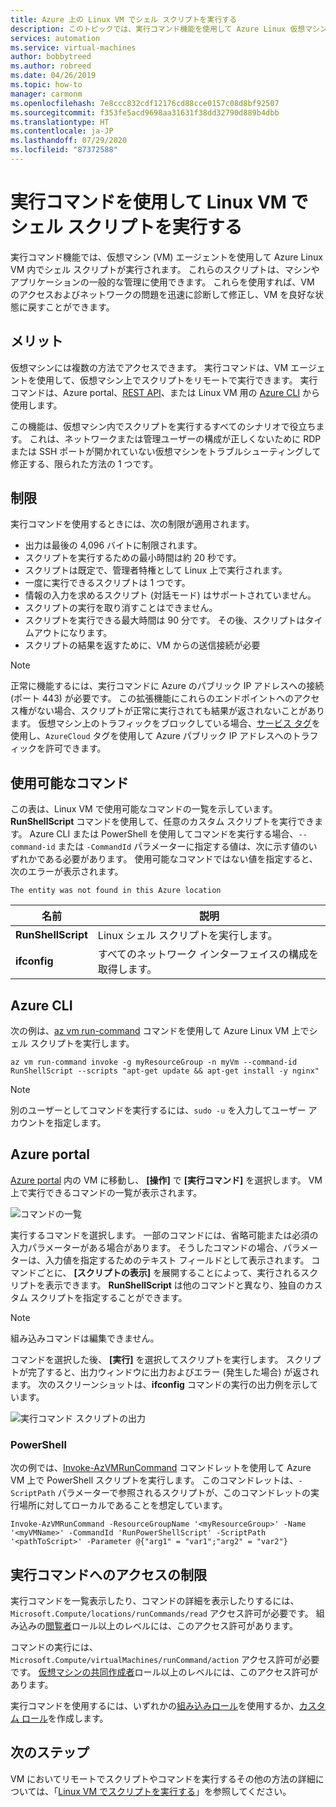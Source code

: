 ```yaml
---
title: Azure 上の Linux VM でシェル スクリプトを実行する
description: このトピックでは、実行コマンド機能を使用して Azure Linux 仮想マシン内でスクリプトを実行する方法について説明します
services: automation
ms.service: virtual-machines
author: bobbytreed
ms.author: robreed
ms.date: 04/26/2019
ms.topic: how-to
manager: carmonm
ms.openlocfilehash: 7e8ccc832cdf12176cd88cce0157c08d8bf92507
ms.sourcegitcommit: f353fe5acd9698aa31631f38dd32790d889b4dbb
ms.translationtype: HT
ms.contentlocale: ja-JP
ms.lasthandoff: 07/29/2020
ms.locfileid: "87372588"
---
```

# <a name="run-shell-scripts-in-your-linux-vm-by-using-run-command"></a>実行コマンドを使用して Linux VM でシェル スクリプトを実行する

実行コマンド機能では、仮想マシン (VM) エージェントを使用して Azure Linux VM 内でシェル スクリプトが実行されます。 これらのスクリプトは、マシンやアプリケーションの一般的な管理に使用できます。 これらを使用すれば、VM のアクセスおよびネットワークの問題を迅速に診断して修正し、VM を良好な状態に戻すことができます。

## <a name="benefits"></a>メリット

仮想マシンには複数の方法でアクセスできます。 実行コマンドは、VM エージェントを使用して、仮想マシン上でスクリプトをリモートで実行できます。 実行コマンドは、Azure portal、[REST API](/rest/api/compute/virtual%20machines%20run%20commands/runcommand)、または Linux VM 用の [Azure CLI](/cli/azure/vm/run-command?view=azure-cli-latest#az-vm-run-command-invoke) から使用します。

この機能は、仮想マシン内でスクリプトを実行するすべてのシナリオで役立ちます。 これは、ネットワークまたは管理ユーザーの構成が正しくないために RDP または SSH ポートが開かれていない仮想マシンをトラブルシューティングして修正する、限られた方法の 1 つです。

## <a name="restrictions"></a>制限

実行コマンドを使用するときには、次の制限が適用されます。

* 出力は最後の 4,096 バイトに制限されます。
* スクリプトを実行するための最小時間は約 20 秒です。
* スクリプトは既定で、管理者特権として Linux 上で実行されます。
* 一度に実行できるスクリプトは 1 つです。
* 情報の入力を求めるスクリプト (対話モード) はサポートされていません。
* スクリプトの実行を取り消すことはできません。
* スクリプトを実行できる最大時間は 90 分です。 その後、スクリプトはタイムアウトになります。
* スクリプトの結果を返すために、VM からの送信接続が必要

> [!NOTE]
> 正常に機能するには、実行コマンドに Azure のパブリック IP アドレスへの接続 (ポート 443) が必要です。 この拡張機能にこれらのエンドポイントへのアクセス権がない場合、スクリプトが正常に実行されても結果が返されないことがあります。 仮想マシン上のトラフィックをブロックしている場合、[サービス タグ](../../virtual-network/security-overview.md#service-tags)を使用し、`AzureCloud` タグを使用して Azure パブリック IP アドレスへのトラフィックを許可できます。

## <a name="available-commands"></a>使用可能なコマンド

この表は、Linux VM で使用可能なコマンドの一覧を示しています。 **RunShellScript** コマンドを使用して、任意のカスタム スクリプトを実行できます。 Azure CLI または PowerShell を使用してコマンドを実行する場合、`--command-id` または `-CommandId` パラメーターに指定する値は、次に示す値のいずれかである必要があります。 使用可能なコマンドではない値を指定すると、次のエラーが表示されます。

```error
The entity was not found in this Azure location
```

|**名前**|**説明**|
|---|---|
|**RunShellScript**|Linux シェル スクリプトを実行します。|
|**ifconfig**| すべてのネットワーク インターフェイスの構成を取得します。|

## <a name="azure-cli"></a>Azure CLI

次の例は、[az vm run-command](/cli/azure/vm/run-command?view=azure-cli-latest#az-vm-run-command-invoke) コマンドを使用して Azure Linux VM 上でシェル スクリプトを実行します。

```azurecli-interactive
az vm run-command invoke -g myResourceGroup -n myVm --command-id RunShellScript --scripts "apt-get update && apt-get install -y nginx"
```

> [!NOTE]
> 別のユーザーとしてコマンドを実行するには、`sudo -u` を入力してユーザー アカウントを指定します。

## <a name="azure-portal"></a>Azure portal

[Azure portal](https://portal.azure.com) 内の VM に移動し、 **[操作]** で **[実行コマンド]** を選択します。 VM 上で実行できるコマンドの一覧が表示されます。

![コマンドの一覧](./media/run-command/run-command-list.png)

実行するコマンドを選択します。 一部のコマンドには、省略可能または必須の入力パラメーターがある場合があります。 そうしたコマンドの場合、パラメーターは、入力値を指定するためのテキスト フィールドとして表示されます。 コマンドごとに、 **[スクリプトの表示]** を展開することによって、実行されるスクリプトを表示できます。 **RunShellScript** は他のコマンドと異なり、独自のカスタム スクリプトを指定することができます。

> [!NOTE]
> 組み込みコマンドは編集できません。

コマンドを選択した後、 **[実行]** を選択してスクリプトを実行します。 スクリプトが完了すると、出力ウィンドウに出力およびエラー (発生した場合) が返されます。 次のスクリーンショットは、**ifconfig** コマンドの実行の出力例を示しています。

![実行コマンド スクリプトの出力](./media/run-command/run-command-script-output.png)

### <a name="powershell"></a>PowerShell

次の例では、[Invoke-AzVMRunCommand](/powershell/module/az.compute/invoke-azvmruncommand) コマンドレットを使用して Azure VM 上で PowerShell スクリプトを実行します。 このコマンドレットは、`-ScriptPath` パラメーターで参照されるスクリプトが、このコマンドレットの実行場所に対してローカルであることを想定しています。

```powershell-interactive
Invoke-AzVMRunCommand -ResourceGroupName '<myResourceGroup>' -Name '<myVMName>' -CommandId 'RunPowerShellScript' -ScriptPath '<pathToScript>' -Parameter @{"arg1" = "var1";"arg2" = "var2"}
```

## <a name="limiting-access-to-run-command"></a>実行コマンドへのアクセスの制限

実行コマンドを一覧表示したり、コマンドの詳細を表示したりするには、`Microsoft.Compute/locations/runCommands/read` アクセス許可が必要です。 組み込みの[閲覧者](../../role-based-access-control/built-in-roles.md#reader)ロール以上のレベルには、このアクセス許可があります。

コマンドの実行には、`Microsoft.Compute/virtualMachines/runCommand/action` アクセス許可が必要です。 [仮想マシンの共同作成者](../../role-based-access-control/built-in-roles.md#virtual-machine-contributor)ロール以上のレベルには、このアクセス許可があります。

実行コマンドを使用するには、いずれかの[組み込みロール](../../role-based-access-control/built-in-roles.md)を使用するか、[カスタム ロール](../../role-based-access-control/custom-roles.md)を作成します。

## <a name="next-steps"></a>次のステップ

VM においてリモートでスクリプトやコマンドを実行するその他の方法の詳細については、「[Linux VM でスクリプトを実行する](run-scripts-in-vm.md)」を参照してください。
